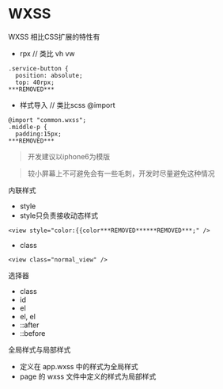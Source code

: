 # WXSS

WXSS 相比CSS扩展的特性有

- rpx // 类比 vh vw

```
.service-button {
  position: absolute;
  top: 40rpx;
***REMOVED***
```

- 样式导入 // 类比scss @import

```
@import "common.wxss";
.middle-p {
  padding:15px;
***REMOVED***
```

> 开发建议以iphone6为模版

> 较小屏幕上不可避免会有一些毛刺，开发时尽量避免这种情况

内联样式

- style
- style只负责接收动态样式

```
<view style="color:{{color***REMOVED******REMOVED***;" />
```

- class

```
<view class="normal_view" />
```

选择器

- class
- id
- el
- el, el
- ::after
- ::before

全局样式与局部样式

- 定义在 app.wxss 中的样式为全局样式
- page 的 wxss 文件中定义的样式为局部样式